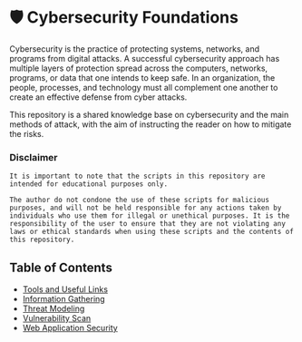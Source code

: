 # 🛡️ Cybersecurity Foundations

Cybersecurity is the practice of protecting systems, networks, and programs from digital attacks. A successful cybersecurity approach has multiple layers of protection spread across the computers, networks, programs, or data that one intends to keep safe. In an organization, the people, processes, and technology must all complement one another to create an effective defense from cyber attacks.

This repository is a shared knowledge base on cybersecurity and the main methods of attack, with the aim of instructing the reader on how to mitigate the risks.

### Disclaimer
```http
It is important to note that the scripts in this repository are intended for educational purposes only. 

The author do not condone the use of these scripts for malicious purposes, and will not be held responsible for any actions taken by individuals who use them for illegal or unethical purposes. It is the responsibility of the user to ensure that they are not violating any laws or ethical standards when using these scripts and the contents of this repository.
```

## Table of Contents

- [Tools and Useful Links](/pages/tools-links.md)
- [Information Gathering](#information-gathering.md)
- [Threat Modeling](#threat-modeling.md)
- [Vulnerability Scan](#vulnerability-scan.md)
- [Web Application Security](#web-application-security.md)